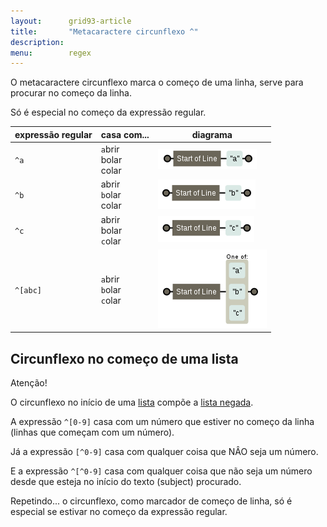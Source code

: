 ```yaml
---
layout:      grid93-article
title:       "Metacaractere circunflexo ^"
description: 
menu:        regex
---
```


O metacaractere circunflexo marca o começo de uma linha, serve para procurar no começo da linha.

Só é especial no começo da expressão regular.

<table>
    <thead>
        <tr>
            <th>expressão regular</th>
            <th>casa com...</th>
            <th>diagrama</th>
        </tr>
    </thead>
    <tbody>
        <tr>
            <td><code>^a</code></td>
            <td>
                <code>a</code>brir<br/>
                bolar<br/>
                colar
            </td>
            <td><img src="regex-a.png" alt="Figura ilustrando o metacaractere circunflexo" title="Expresão regular: metacaractere circunflexo" /></td>
        </tr>
        <tr>
            <td><code>^b</code></td>
            <td>
                abrir<br/>
                <code>b</code>olar<br/>
                colar
            </td>
            <td><img src="regex-b.png" alt="Figura ilustrando o metacaractere circunflexo" title="Expresão regular: metacaractere circunflexo" /></td>
        </tr>
        <tr>
            <td><code>^c</code></td>
            <td>
                abrir<br/>
                bolar<br/>
                <code>c</code>olar
            </td>
            <td><img src="regex-c.png" alt="Figura ilustrando o metacaractere circunflexo" title="Expresão regular: metacaractere circunflexo" /></td>
        </tr>
        <tr>
            <td><code>^[abc]</code></td>
            <td>
                <code>a</code>brir<br/>
                <code>b</code>olar<br/>
                <code>c</code>olar
            </td>
            <td><img src="regex-abc.png" alt="Figura ilustrando o metacaractere circunflexo" title="Expresão regular: metacaractere circunflexo" /></td>
        </tr>
    </tbody>
</table>



Circunflexo no começo de uma lista
---

Atenção!

O circunflexo no início de uma [lista](/regex/metacaractere-lista/) compõe a [lista negada](/regex/metacaractere-lista-negada/).

A expressão `^[0-9]` casa com um número que estiver no começo da linha (linhas que começam com um número).

Já a expressão `[^0-9]` casa com qualquer coisa que NÂO seja um número.

E a expressão `^[^0-9]` casa com qualquer coisa que não seja um número desde que esteja no início do texto (subject) procurado.

Repetindo... o circunflexo, como marcador de começo de linha, só é especial se estivar no começo da expressão regular.
